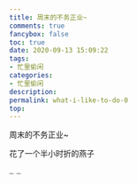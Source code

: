 ```yaml
---
title: 周末的不务正业~
comments: true
fancybox: false
toc: true
date: 2020-09-13 15:09:22
tags:
- 忙里偷闲
categories:
- 忙里偷闲
description:
permalink: what-i-like-to-do-0
top:
---
```

周末的不务正业~

花了一个半小时折的燕子

<!--more-->

<img src="https://static.xkcoding.com/2020-09-13-swallow01.JPG" alt="燕子" style="zoom:20%;" />

<img src="https://static.xkcoding.com/2020-09-13-swallow02.JPG" alt="燕子" style="zoom:20%;" />